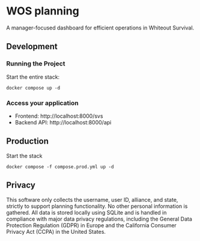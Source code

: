 # WOS planning

A manager-focused dashboard for efficient operations in Whiteout Survival.


## Development

### Running the Project

Start the entire stack:

```shell
docker compose up -d
```

### Access your application

* Frontend: http://localhost:8000/svs
* Backend API: http://localhost:8000/api

## Production

Start the stack

```shell
docker compose -f compose.prod.yml up -d
```

## Privacy

This software only collects the username, user ID, alliance, and state, strictly 
to support planning functionality. No other personal information is gathered. 
All data is stored locally using SQLite and is handled in compliance with major data 
privacy regulations, including the General Data Protection Regulation (GDPR) in Europe 
and the California Consumer Privacy Act (CCPA) in the United States.